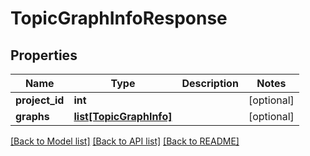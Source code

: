# TopicGraphInfoResponse

## Properties
Name | Type | Description | Notes
------------ | ------------- | ------------- | -------------
**project_id** | **int** |  | [optional] 
**graphs** | [**list[TopicGraphInfo]**](TopicGraphInfo.md) |  | [optional] 

[[Back to Model list]](../README.md#documentation-for-models) [[Back to API list]](../README.md#documentation-for-api-endpoints) [[Back to README]](../README.md)


